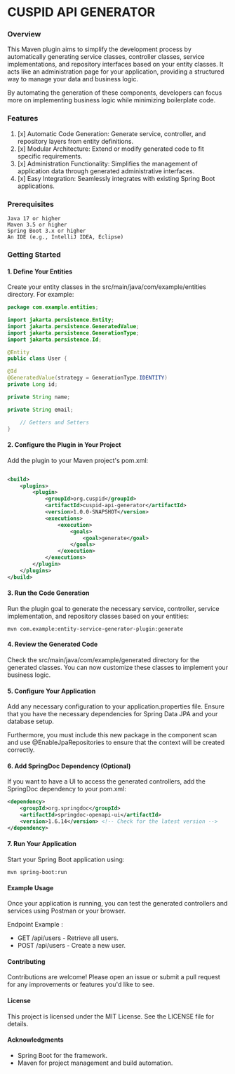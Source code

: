# CUSPID API GENERATOR

### Overview

This Maven plugin aims to simplify the development process by automatically generating service classes, controller
classes, service implementations, and repository interfaces based on your entity classes. It acts like an administration
page for your application, providing a structured way to manage your data and business logic.

By automating the generation of these components, developers can focus more on implementing business logic while
minimizing boilerplate code.

### Features

1. [x] Automatic Code Generation: Generate service, controller, and repository layers from entity definitions.
2. [x] Modular Architecture: Extend or modify generated code to fit specific requirements.
3. [x] Administration Functionality: Simplifies the management of application data through generated administrative
   interfaces.
4. [x] Easy Integration: Seamlessly integrates with existing Spring Boot applications.

### Prerequisites

    Java 17 or higher
    Maven 3.5 or higher
    Spring Boot 3.x or higher
    An IDE (e.g., IntelliJ IDEA, Eclipse)

### Getting Started

#### 1. Define Your Entities

Create your entity classes in the src/main/java/com/example/entities directory. For example:

``` java
package com.example.entities;

import jakarta.persistence.Entity;
import jakarta.persistence.GeneratedValue;
import jakarta.persistence.GenerationType;
import jakarta.persistence.Id;

@Entity
public class User {

@Id
@GeneratedValue(strategy = GenerationType.IDENTITY)
private Long id;

private String name;

private String email;

    // Getters and Setters
}
```

#### 2. Configure the Plugin in Your Project

Add the plugin to your Maven project's pom.xml:

```xml

<build>
    <plugins>
        <plugin>
            <groupId>org.cuspid</groupId>
            <artifactId>cuspid-api-generator</artifactId>
            <version>1.0.0-SNAPSHOT</version>
            <executions>
                <execution>
                    <goals>
                        <goal>generate</goal>
                    </goals>
                </execution>
            </executions>
        </plugin>
    </plugins>
</build>
```

#### 3. Run the Code Generation

Run the plugin goal to generate the necessary service, controller, service implementation, and repository classes based
on your entities:

```shell
mvn com.example:entity-service-generator-plugin:generate
```

#### 4. Review the Generated Code

Check the src/main/java/com/example/generated directory for the generated classes. You can now customize these classes
to implement your business logic.

#### 5. Configure Your Application

Add any necessary configuration to your application.properties file. Ensure that you have the necessary dependencies for
Spring Data JPA and your database setup.

Furthermore, you must include this new package in the component scan and use @EnableJpaRepositories to ensure that the
context will be created correctly.

#### 6. Add SpringDoc Dependency (Optional)

If you want to have a UI to access the generated controllers, add the SpringDoc dependency to your pom.xml:

```xml
<dependency>
    <groupId>org.springdoc</groupId>
    <artifactId>springdoc-openapi-ui</artifactId>
    <version>1.6.14</version> <!-- Check for the latest version -->
</dependency>
```

#### 7. Run Your Application

Start your Spring Boot application using:

```shell
mvn spring-boot:run
```

#### Example Usage

Once your application is running, you can test the generated controllers and services using Postman or your browser.

Endpoint Example :

*  GET /api/users - Retrieve all users.
*  POST /api/users - Create a new user.

#### Contributing

Contributions are welcome!
Please open an issue or submit a pull request for any improvements or features you'd like to
see.

#### License

This project is licensed under the MIT License. See the LICENSE file for details.

#### Acknowledgments

* Spring Boot for the framework.
* Maven for project management and build automation.